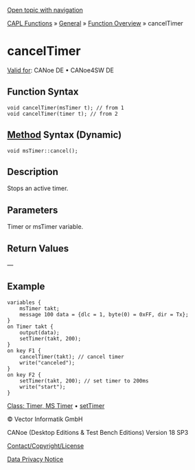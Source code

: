 [Open topic with navigation](../../../../../CANoeDEFamily.htm#Topics/CAPLFunctions/Other/Functions/CAPLfunctionCancelTimer.md)

[CAPL Functions](../../CAPLfunctions.md) » [General](../CAPLGeneralStartPage.md) » [Function Overview](../CAPLfunctionsGeneralOverview.md) » cancelTimer

# cancelTimer

[Valid for](../../../Shared/FeatureAvailability.md):  CANoe DE • CANoe4SW DE

## Function Syntax

```plaintext
void cancelTimer(msTimer t); // from 1
void cancelTimer(timer t); // from 2
```

## [Method](../../../Shared/CAPL/General/ClassesAndObjects.md) Syntax (Dynamic)

```plaintext
void msTimer::cancel();
```

## Description

Stops an active timer.

## Parameters

Timer or msTimer variable.

## Return Values

—

## Example

```plaintext
variables {
    msTimer takt;
    message 100 data = {dlc = 1, byte(0) = 0xFF, dir = Tx};
}
on Timer takt {
    output(data);
    setTimer(takt, 200);
}
on key F1 {
    cancelTimer(takt); // cancel timer
    write("canceled");
}
on key F2 {
    setTimer(takt, 200); // set timer to 200ms
    write("start");
}
```

[Class: Timer, MS Timer](../../ObjectOrientedProg/CAPLfunctionsOOPTimer.md) • [setTimer](CAPLfunctionSetTimer.md)

© Vector Informatik GmbH

CANoe (Desktop Editions & Test Bench Editions) Version 18 SP3

[Contact/Copyright/License](../../../Shared/ContactCopyrightLicense.md)

[Data Privacy Notice](https://www.vector.com/int/en/company/get-info/privacy-policy/)
